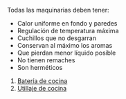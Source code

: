 Todas las maquinarias deben tener:

* Calor uniforme en fondo y paredes
* Regulación de temperatura máxima
* Cuchillos que no desgarran
* Conservan al máximo los aromas
* Que pierdan menor líquido posible
* No tienen remaches
* Son herméticos

1. [Batería de cocina](AC1_bateria)
2. [Utillaje de cocina](utillaje)
